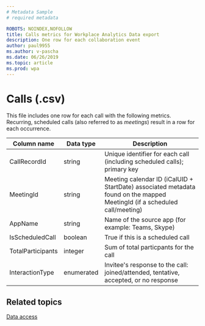 ```yaml
---
# Metadata Sample
# required metadata

ROBOTS: NOINDEX,NOFOLLOW
title: Calls metrics for Workplace Analytics Data export
description: One row for each collaboration event
author: paul9955
ms.author: v-pascha
ms.date: 06/26/2019
ms.topic: article
ms.prod: wpa
---
```


# Calls (.csv)
 
This file includes one row for each call with the following metrics. Recurring, scheduled calls (also referred to as _meetings_) result in a row for each occurrence.

|Column name|Data type|Description|      
|-----------------|---------------|-----------------|      
| CallRecordId | string | Unique identifier for each call (including scheduled calls); primary key  |
| MeetingId | string | Meeting calendar ID (iCalUID + StartDate) associated metadata found on the mapped MeetingId (if a scheduled call/meeting) |
| AppName | string | Name of the source app (for example: Teams, Skype) |
| IsScheduledCall | boolean | True if this is a scheduled call |
| TotalParticipants | integer | Sum of total particpants for the call |
| InteractionType | enumerated | Invitee's response to the call: joined/attended, tentative, accepted, or no response |

## Related topics

[Data access](./data-access.md)